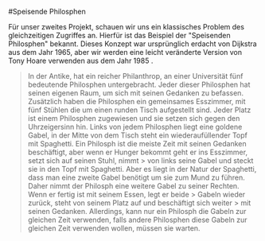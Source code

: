 #Speisende Philosphen

Für unser zweites Projekt, schauen wir uns ein klassisches Problem des gleichzeitigen Zugriffes an. Hierfür ist das Beispiel der "Speisenden Philosphen" bekannt.
Dieses Konzept war ursprünglich erdacht von Dijkstra aus dem Jahr 1965, aber wir werden eine leicht veränderte Version von Tony Hoare verwenden aus dem Jahr 1985 .

> In der Antike, hat ein reicher Philanthrop, an einer Universität fünf 
> bedeutende Philosphen untergebracht. Jeder dieser Philosphen hat seinen 
> eigenen Raum, um sich mit seinen Gedanken zu befassen. Zusätzlich haben die 
> Philosphen ein gemeinsames Esszimmer, mit fünf Stühlen die um einen runden 
> Tisch aufgestellt sind. Jeder Platz ist einem Philosphen zugewiesen und sie 
> setzen sich gegen den Uhrzeigersinn hin. Links von jedem Philosphen liegt 
> eine goldene Gabel, in der Mitte von dem Tisch steht ein wiederaufüllender 
> Topf mit Spaghetti.
> Ein Philosph ist die meiste Zeit mit seinen Gedanken beschäftigt, aber wenn
> er Hunger bekommt geht er ins Esszimmer, setzt sich auf seinen Stuhl, nimmt > von links seine Gabel und steckt sie in den Topf mit Spaghetti.
> Aber es liegt in der Natur der Spaghetti, dass man eine zweite Gabel 
> benötigt um sie zum Mund zu führen. Daher nimmt der Philosph eine weitere 
> Gabel zu seiner Rechten. Wenn er fertig ist mit seinem Essen, legt er beide > Gabeln wieder zurück, steht von seinem Platz auf und beschäftigt sich weiter > mit seinen Gedanken. Allerdings, kann nur ein Philosph die Gabeln zur 
> gleichen Zeit verwenden, falls andere Philosphen diese Gabeln zur gleichen 
> Zeit verwenden wollen, müssen sie warten.


